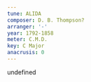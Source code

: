 ```yaml
---
tune: ALIDA
composer: D. B. Thompson?
arranger: '-'
year: 1792-1858
meter: C.M.D.
key: C Major
anacrusis: 0
---
```

undefined